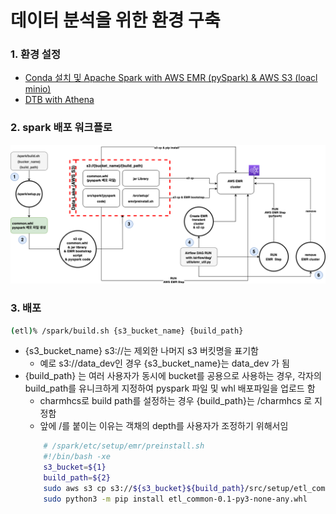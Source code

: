# 데이터 분석을 위한 환경 구축

### 1. 환경 설정 

- [Conda 설치 및 Apache Spark with AWS EMR (pySpark) &  AWS S3 (loacl minio)](https://github.com/charmhcs/data_dev/tree/master/spark#readme)
- [DTB with Athena](https://github.com/charmhcs/data_dev/tree/master/dbt)

### 2. spark 배포 워크플로 
![](https://github.com/charmhcs/data_dev/blob/master/pyspark.drawio.png?raw=true)

### 3. 배포 

```bash
(etl)% /spark/build.sh {s3_bucket_name} {build_path}
```
- {s3_bucket_name} s3://는 제외한 나머지 s3 버킷명을 표기함 
  - 예로 s3://data_dev인 경우  {s3_bucket_name}는 data_dev 가 됨 
- {build_path} 는 여러 사용자가 동시에 bucket를 공용으로 사용하는 경우, 각자의 build_path를 유니크하게 지정하여 pyspark 파일 및 whl 배포파일을 업로드 함
  - charmhcs로 build path를 설정하는 경우 {build_path}는 /charmhcs 로 지정함
  - 앞에 /를 붙이는 이유는 객채의 depth를 사용자가 조정하기 위해서임
  ```bash
      # /spark/etc/setup/emr/preinstall.sh
      #!/bin/bash -xe
      s3_bucket=${1}
      build_path=${2}
      sudo aws s3 cp s3://${s3_bucket}${build_path}/src/setup/etl_common-0.1-py3-none-any.whl ./
      sudo python3 -m pip install etl_common-0.1-py3-none-any.whl
  ```
